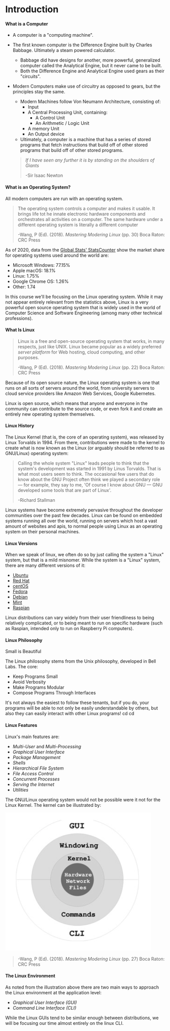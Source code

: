 # Introduction 

#### What is a Computer

- A computer is a "computing machine". 

- The first known computer is the Difference Engine built by Charles Babbage. Ultimately a steam powered calculator. 

  - Babbage did have designs for another, more powerful, generalized computer called the Analytical Engine, but it never came to be built. 
  - Both the Difference Engine and Analytical Engine used gears as their "circuits". 

- Modern Computers make use of circuitry as opposed to gears, but the principles stay the same. 

  - Modern Machines follow Von Neumann Architecture, consisting of: 
    - Input
    - A Central Processing Unit, containing: 
      - A Control Unit
      - An Arithmetic / Logic Unit
    - A memory Unit
    - An Output device
  - Ultimately, a computer is a machine that has a series of stored programs that fetch instructions that build off of other stored programs that build off of other stored programs. 

  

  >  _If I have seen any further it is by standing on the shoulders of Giants_ 
  >
  >   -Sir Isaac Newton

  

#### What is an Operating System? 

All modern computers are run with an operating system. 

> The operating system controls a computer and makes it usable. It brings life tot he innate electronic hardware components and orchestrates all activities on a computer. The same hardware under a different operating system is literally a different computer 
>
> -Wang, P (Ed). (2018). *Mastering Modering Linux* (pp. 30) Boca Raton: CRC Press

As of 2020, data from the [Global Stats' StatsCounter](https://gs.statcounter.com/os-market-share/desktop/worldwide/#monthly-202001-202006-bar) show  the market share for operating systems used around the world are:

- Microsoft Windows: 	77.15%
- Apple macOS:               18.1%
- Linux:                             1.75%
- Google Chrome OS:    1.26% 
- Other:                            1.74

In this course we'll be focusing on the Linux operating system. While it may not appear entirely relevant from the statistics above, Linux is a very powerful open source operating system that is widely used in the world of Computer Science and Software Engineering (among many other technical professions). 



#### What Is Linux

> Linux is a free and open-source operating system that works, in many respects, just like UNIX. Linux became popular as a widely preferred *server platform* for Web hosting, cloud computing, and other purposes. 
>
>   -Wang, P (Ed). (2018). *Mastering Modering Linux* (pp. 22) Boca Raton: CRC Press



Because of its open source nature, the Linux operating system is one that runs on all sorts of servers around the world, from university servers to cloud service providers like Amazon Web Services, Google Kubernetes. 

Linux is open source, which means that anyone and everyone in the community can contribute to the source code, or even fork it and create an entirely new operating system themselves. 

#### Linux History

The Linux Kernel (that is, the core of an operating system), was released by Linux Torvalds in 1994. From there, contributions were made to the kernel to create what is now known as the Linux (or arguably should be referred to as GNU/Linux) operating system: 

> Calling the whole system "Linux" leads people to think that the system's development was started in 1991 by Linus Torvalds. That is what most users seem to think. The occasional few users that do know about the GNU Project often think we played a secondary role — for example, they say to me, 'Of course I know about GNU — GNU developed some tools that are part of Linux'.
>
> -Richard Stallman

Linux systems have become extremely pervasive throughout the developer communities over the past few decades. Linux can be found on embedded systems running all over the world, running on servers which host a vast amount of websites and apis, to normal people using Linux as an operating system on their personal machines. 

#### Linux Versions

When we speak of linux, we often do so by just calling the system a "Linux" system, but that is a mild misnomer. While the system is a "Linux" system, there are many different versions of it: 

- [Ubuntu](https://ubuntu.com/)
- [Red Hat](https://www.redhat.com/en) 
- [centOS](https://www.centos.org/) 
- [Fedora](https://getfedora.org/) 
- [Debian](https://www.debian.org/) 
- [Mint](https://linuxmint.com/)
- [Raspian](https://www.raspberrypi.org/downloads/raspberry-pi-os/)

Linux distributions can vary widely from their user friendliness to being relatively complicated, or to being meant to run on specific hardware (such as Raspian, intended only to run on Raspberry Pi computers). 

#### Linux Philosophy

Small is Beautiful

The Linux philosophy stems from the Unix philosophy, developed in Bell Labs. The core:

- Keep Programs Small
- Avoid Verbosity
- Make Programs Modular
- Compose Programs Through Interfaces

It's not always the easiest to follow these tenants, but if you do, your programs will be able to not only be easily understandable by others, but also they can easily interact with other Linux programs! cd cd

#### Linux Features

Linux's main features are: 

- *Multi-User* and *Multi-Processing*
- *Graphical User Interface* 
- *Package Management*
- *Shells*
- *Hierarchical File System*
- *File Access Control*
- *Concurrent Processes*
- *Serving the Internet*
- *Utilities*

The GNU/Linux operating system would not be possible were it not for the Linux Kernel. The kernel can be illustrated by: 

![ch0fg1](./ch1Images/ch0fg1.png)

> -Wang, P (Ed). (2018). *Mastering Modering Linux* (pp. 27) Boca Raton: CRC Press

#### The Linux Environment

As noted from the illustration above there are two main ways to approach the Linux environment at the application level: 

- *Graphical User Interface (GUI)*
- *Command Line Interface (CLI)*

While the Linux GUIs tend to be similar enough between distributions, we will be focusing our time almost entirely on the linux CLI.